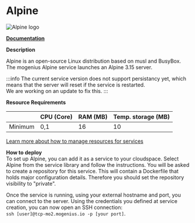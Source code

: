 ﻿# Alpine

![Alpine logo](https://api.mogenius.com/file/id/4b5ddb6d-7852-4ef3-b74d-5506aba63ed4)

**[Documentation](https://docs.alpinelinux.org/user-handbook/0.1a/index.html)**  

**Description**

Alpine is an open-source Linux distribution based on musl and BusyBox. The mogenius Alpine service launches an Alpine 3.15 server.

:::info
The current service version does not support persistancy yet, which means that the server will reset if the service is restarted.  
We are working on an update to fix this.
:::

**Resource Requirements**

||CPU (Core)|RAM (MB)  |Temp. storage (MB)|
|--|--|--|--|
| Minimum | 0,1 | 16 | 10 |

[Learn more about how to manage resources for services](./../../development/resources.md)

**How to deploy**  
To set up Alpine, you can add it as a service to your cloudspace. Select Alpine from the service library and follow the instructions. You will be asked to create a repository for this service. This will contain a Dockerfile that holds major configuration details. Therefore you should set the repository visibility to "private".  

Once the service is running, using your external hostname and port, you can connect to the server. Using the credentials you defined at service creation, you can now open an SSH connection:  
`ssh [user]@tcp-mo2.mogenius.io -p [your port]`.  
